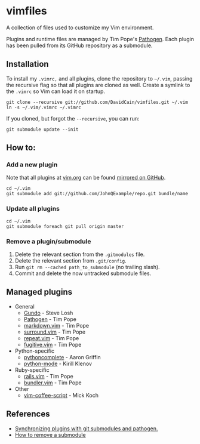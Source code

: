 vimfiles
========

A collection of files used to customize my Vim environment.

Plugins and runtime files are managed by Tim Pope's
[Pathogen](https://github.com/tpope/vim-pathogen). Each plugin has been
pulled from its GitHub repository as a submodule.

## Installation

To install my `.vimrc,` and all plugins, clone the repository to
`~/.vim`, passing the recursive flag so that all plugins are cloned as
well. Create a symlink to the `.vimrc` so Vim can load it on startup.

    git clone --recursive git://github.com/DavidCain/vimfiles.git ~/.vim
    ln -s ~/.vim/.vimrc ~/.vimrc

If you cloned, but forgot the `--recursive`, you can run:

    git submodule update --init


## How to:

### Add a new plugin

Note that all plugins at [vim.org][vim-org] can be found [mirrored on
GitHub][vim-org-github].

    cd ~/.vim
    git submodule add git://github.com/JohnQExample/repo.git bundle/name

### Update all plugins
    
    cd ~/.vim
    git submodule foreach git pull origin master

### Remove a plugin/submodule

   1. Delete the relevant section from the `.gitmodules` file.
   2. Delete the relevant section from `.git/config`.
   3. Run `git rm --cached path_to_submodule` (no trailing slash).
   4. Commit and delete the now untracked submodule files. 


## Managed plugins

- General
    * [Gundo][gundo] - Steve Losh
    * [Pathogen][pathogen] - Tim Pope
    * [markdown.vim][markdown.vim] - Tim Pope
    * [surround.vim][surround.vim] - Tim Pope
    * [repeat.vim][repeat.vim] - Tim Pope
    * [fugitive.vim][fugitive.vim] - Tim Pope
- Python-specific
    * [pythoncomplete][pythoncomplete] - Aaron Griffin
    * [python-mode][python-mode] - Kirill Klenov
- Ruby-specific
    * [rails.vim][rails.vim] - Tim Pope
    * [bundler.vim][bundler.vim] - Tim Pope
- Other
    * [vim-coffee-script][vim-coffee-script] - Mick Koch


## References

* [Synchronizing plugins with git submodules and pathogen.][vimcast]
* [How to remove a submodule][rm-submodule]

[vim-org]: http://www.vim.org
[vim-org-github]: https://github.com/vim-scripts
[vimcast]: http://vimcasts.org/episodes/synchronizing-plugins-with-git-submodules-and-pathogen/
[rm-submodule]: http://stackoverflow.com/a/1260982/815632

[gundo]: https://github.com/sjl/gundo.vim/
[pathogen]: https://github.com/tpope/vim-pathogen 
[pythoncomplete]: https://github.com/vim-scripts/pythoncomplete 
[python-mode]: https://github.com/klen/python-mode
[repeat.vim]: https://github.com/tpope/vim-repeat 
[markdown.vim]: https://github.com/tpope/vim-markdown
[surround.vim]: https://github.com/tpope/vim-surround 
[fugitive.vim]: https://github.com/tpope/vim-fugitive 
[rails.vim]: https://github.com/tpope/vim-rails 
[bundler.vim]: https://github.com/tpope/vim-bundler
[vim-coffee-script]: https://github.com/kchmck/vim-coffee-script
